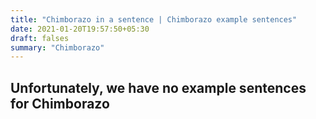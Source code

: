 ```yaml
---
title: "Chimborazo in a sentence | Chimborazo example sentences"
date: 2021-01-20T19:57:50+05:30
draft: falses
summary: "Chimborazo"
---
```

## Unfortunately, we have no example sentences for Chimborazo                 

